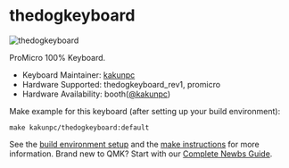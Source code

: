 # thedogkeyboard

![thedogkeyboard](https://i.gyazo.com/70ac677c1e75c04b812e5dce311f7901.jpg)

ProMicro 100% Keyboard.

* Keyboard Maintainer: [kakunpc](https://github.com/kakunpc)
* Hardware Supported: thedogkeyboard_rev1, promicro
* Hardware Availability: booth([@kakunpc](https://kakunpc.booth.pm/))

Make example for this keyboard (after setting up your build environment):

    make kakunpc/thedogkeyboard:default

See the [build environment setup](https://docs.qmk.fm/#/getting_started_build_tools) and the [make instructions](https://docs.qmk.fm/#/getting_started_make_guide) for more information. Brand new to QMK? Start with our [Complete Newbs Guide](https://docs.qmk.fm/#/newbs).
